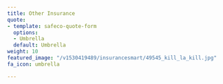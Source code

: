 ```yaml
---
title: Other Insurance
quote:
- template: safeco-quote-form
  options:
  - Umbrella
  default: Umbrella
weight: 10
featured_image: "/v1530419489/insurancesmart/49545_kill_la_kill.jpg"
fa_icon: umbrella

---
```

